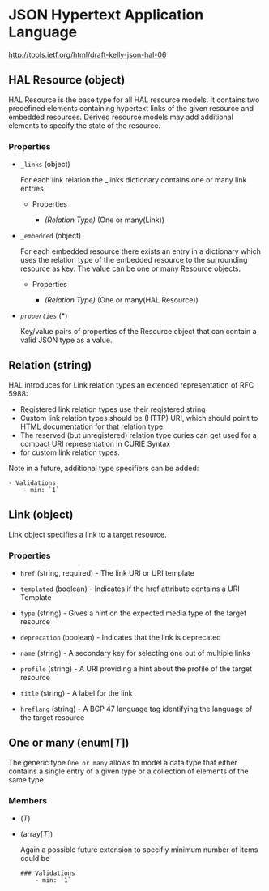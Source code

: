# JSON Hypertext Application Language
<http://tools.ietf.org/html/draft-kelly-json-hal-06>

## HAL Resource (object)
HAL Resource is the base type for all HAL resource models. It contains two predefined elements containing hypertext 
links of the given resource and embedded resources. Derived resource models may add additional elements to specify the 
state of the resource.

### Properties

- `_links` (object)

    For each link relation the _links dictionary contains one or many link entries

    - Properties

        - *(Relation Type)* (One or many(Link))

- `_embedded` (object)

    For each embedded resource there exists an entry in a dictionary which uses the relation type of the embedded 
    resource to the surrounding resource as key. The value can be one or many Resource objects.

    - Properties

        - *(Relation Type)* (One or many(HAL Resource))
        
- *`properties`* (*)

    Key/value pairs of properties of the Resource object that can contain a valid JSON type as a value.

## Relation (string)
HAL introduces for Link relation types an extended representation of RFC 5988:

- Registered link relation types use their registered string
- Custom link relation types should be (HTTP) URI, which should point to HTML documentation for that relation type.
- The reserved (but unregistered) relation type curies can get used for a compact URI representation in CURIE Syntax 
- for custom link relation types.

Note in a future, additional type specifiers can be added:

``` 
- Validations 
    - min: `1`
```

## Link (object)
Link object specifies a link to a target resource.

### Properties

- `href` (string, required) - The link URI or URI template

- `templated` (boolean) - Indicates if the href attribute contains a URI Template

- `type` (string) - Gives a hint on the expected media type of the target resource

- `deprecation` (boolean) - Indicates that the link is deprecated

- `name` (string) - A secondary key for selecting one out of multiple links

- `profile` (string) - A URI providing a hint about the profile of the target resource

- `title` (string) - A label for the link

- `hreflang` (string) - A BCP 47 language tag identifying the language of the target resource

## One or many (enum[*T*])
The generic type `One or many` allows to model a data type that either contains a single entry of a given type or a 
collection of elements of the same type.

### Members
- (*T*)
- (array[*T*])

    Again a possible future extension to specifiy minimum number of items could be

    ```
    ### Validations
        - min: `1`
    ```
